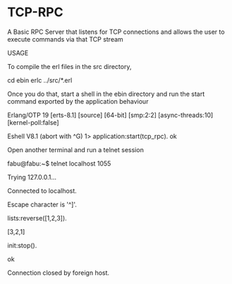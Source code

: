 # TCP-RPC
A Basic RPC Server that listens for TCP connections and allows the user to execute commands via
that TCP stream

USAGE

To compile the erl files in the src directory,

cd ebin
erlc ../src/*.erl


Once you do that, start a shell in the ebin directory and run the 
start command exported by the application behaviour

Erlang/OTP 19 [erts-8.1] [source] [64-bit] [smp:2:2] [async-threads:10] [kernel-poll:false]

Eshell V8.1  (abort with ^G)
1> application:start(tcp_rpc).
ok


Open another terminal and run a telnet session


fabu@fabu:~$ telnet localhost 1055

Trying 127.0.0.1...

Connected to localhost.

Escape character is '^]'.

lists:reverse([1,2,3]).

[3,2,1]

init:stop().

ok

Connection closed by foreign host.

